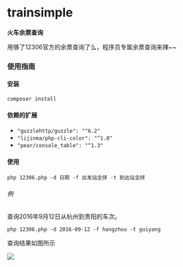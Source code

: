 # trainsimple

**火车余票查询**

用够了12306官方的余票查询了么，程序员专属余票查询来辣~~

### 使用指南

#### 安装

`composer install`

#### 依赖的扩展

* `"guzzlehttp/guzzle": "^6.2"`
* `"lijinma/php-cli-color": "^1.0"`
* `"pear/console_table": "^1.3"`

#### 使用

`php 12306.php -d 日期 -f 出发站全拼 -t 到达站全拼`

###### 例

查询2016年9月12日从杭州到贵阳的车次。

`php 12306.php -d 2016-09-12 -f hangzhou -t guiyang`

查询结果如图所示

![](https://o90cnn3g2.qnssl.com/QQ20160912-0@2x.png)


